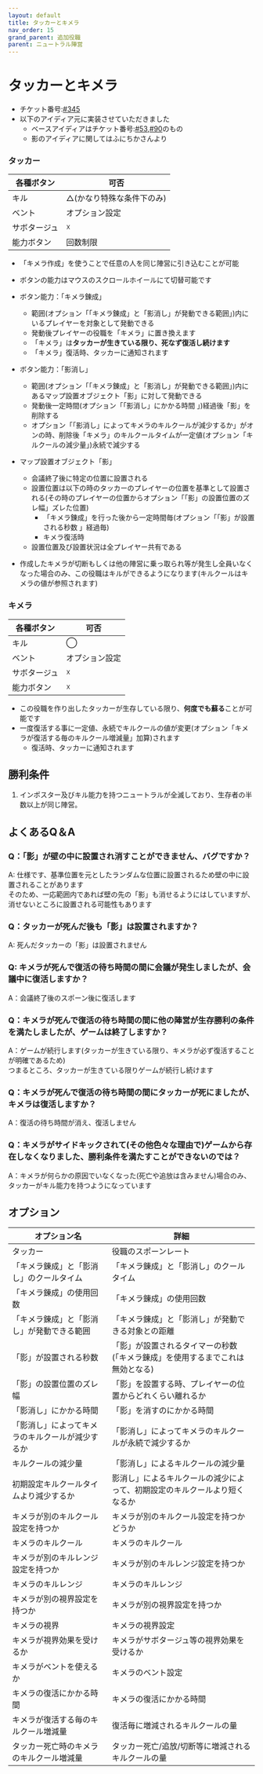 ```yaml
---
layout: default
title: タッカーとキメラ
nav_order: 15
grand_parent: 追加役職
parent: ニュートラル陣営
---
```


# タッカーとキメラ

- チケット番号:[#345](https://github.com/yukieiji/ExtremeRoles/issues/345)
- 以下のアイディア元に実装させていただきました
  - ベースアイディアはチケット番号:[#53](https://github.com/yukieiji/ExtremeRoles/issues/53),[#90](https://github.com/yukieiji/ExtremeRoles/discussions/90)のもの
  - 影のアイディアに関してはふにちかさんより

### タッカー

|  各種ボタン |  可否  |
| ---- | ---- |
|  キル  | △(かなり特殊な条件下のみ) |
|  ベント  | オプション設定 |
|  サボタージュ  | ☓ |
|  能力ボタン  | 回数制限 |

- 「キメラ作成」を使うことで任意の人を同じ陣営に引き込むことが可能

- ボタンの能力はマウスのスクロールホイールにて切替可能です

- ボタン能力：「キメラ錬成」
  - 範囲(オプション「「キメラ錬成」と「影消し」が発動できる範囲」)内にいるプレイヤーを対象として発動できる
  - 発動後プレイヤーの役職を「キメラ」に置き換えます
  - 「キメラ」は**タッカーが生きている限り、死なず復活し続けます**
  - 「キメラ」復活時、タッカーに通知されます
- ボタン能力：「影消し」
  - 範囲(オプション「「キメラ錬成」と「影消し」が発動できる範囲」)内にあるマップ設置オブジェクト「影」に対して発動できる
  - 発動後一定時間(オプション「「影消し」にかかる時間 」)経過後「影」を削除する
  - オプション「「影消し」によってキメラのキルクールが減少するか」がオンの時、削除後「キメラ」のキルクールタイムが一定値(オプション「キルクールの減少量」)永続で減少する
- マップ設置オブジェクト「影」
  - 会議終了後に特定の位置に設置される
  - 設置位置は以下の時のタッカーのプレイヤーの位置を基準として設置される(その時のプレイヤーの位置からオプション「「影」の設置位置のズレ幅」ズレた位置)
    - 「キメラ錬成」を行った後から一定時間毎(オプション「「影」が設置される秒数 」経過毎)
    - キメラ復活時
  - 設置位置及び設置状況は全プレイヤー共有である

- 作成したキメラが切断もしくは他の陣営に乗っ取られ等が発生し全員いなくなった場合のみ、この役職はキルができるようになります(キルクールはキメラの値が参照されます)


### キメラ

|  各種ボタン |  可否  |
| ---- | ---- |
|  キル  | ◯ |
|  ベント  | オプション設定 |
|  サボタージュ  | ☓ |
|  能力ボタン  | ☓ |

- この役職を作り出したタッカーが生存している限り、**何度でも蘇る**ことが可能です
- 一度復活する事に一定値、永続でキルクールの値が変更(オプション「キメラが復活する毎のキルクール増減量」加算)されます
  - 復活時、タッカーに通知されます

## 勝利条件
1. インポスター及びキル能力を持つニュートラルが全滅しており、生存者の半数以上が同じ陣営。


## よくあるQ＆A

### Q：「影」が壁の中に設置され消すことができません、バグですか？
A: 仕様です、基準位置を元としたランダムな位置に設置されるため壁の中に設置されることがあります<br>
そのため、一応範囲内であれば壁の先の「影」も消せるようにはしていますが、消せないところに設置される可能性もあります

### Q：タッカーが死んだ後も「影」は設置されますか？
A: 死んだタッカーの「影」は設置されません

### Q: キメラが死んで復活の待ち時間の間に会議が発生しましたが、会議中に復活しますか？
A：会議終了後のスポーン後に復活します

### Q：キメラが死んで復活の待ち時間の間に他の陣営が生存勝利の条件を満たしましたが、ゲームは終了しますか？

A：ゲームが続行します(タッカーが生きている限り、キメラが必ず復活することが明確であるため)<br>
つまるところ、タッカーが生きている限りゲームが続行し続けます

### Q：キメラが死んで復活の待ち時間の間にタッカーが死にましたが、キメラは復活しますか？

A：復活の待ち時間が消え、復活しません

### Q：キメラがサイドキックされて(その他色々な理由で)ゲームから存在しなくなりました、勝利条件を満たすことができないのでは？

A：キメラが何らかの原因でいなくなった(死亡や追放は含みません)場合のみ、タッカーがキル能力を持つようになっています

## オプション

|  オプション名 |  詳細  |
| ---- | ---- |
|  タッカー  | 役職のスポーンレート |
| 「キメラ錬成」と「影消し」のクールタイム  | 「キメラ錬成」と「影消し」のクールタイム |
| 「キメラ錬成」の使用回数  | 「キメラ錬成」の使用回数 |
| 「キメラ錬成」と「影消し」が発動できる範囲  | 「キメラ錬成」と「影消し」が発動できる対象との距離 |
| 「影」が設置される秒数  | 「影」が設置されるタイマーの秒数(「キメラ錬成」を使用するまでこれは無効となる) |
| 「影」の設置位置のズレ幅  | 「影」を設置する時、プレイヤーの位置からどれくらい離れるか |
| 「影消し」にかかる時間  | 「影」を消すのにかかる時間 |
| 「影消し」によってキメラのキルクールが減少するか  | 「影消し」によってキメラのキルクールが永続で減少するか |
| キルクールの減少量  | 「影消し」によるキルクールの減少量 |
| 初期設定キルクールタイムより減少するか  | 影消し」によるキルクールの減少によって、初期設定のキルクールより短くなるか |
| キメラが別のキルクール設定を持つか  | キメラが別のキルクール設定を持つかどうか |
| キメラのキルクール  | キメラのキルクール |
| キメラが別のキルレンジ設定を持つか  | キメラが別のキルレンジ設定を持つか |
| キメラのキルレンジ　| キメラのキルレンジ |
| キメラが別の視界設定を持つか | キメラが別の視界設定を持つか |
| キメラの視界 | キメラの視界設定 |
| キメラが視界効果を受けるか | キメラがサボタージュ等の視界効果を受けるか |
| キメラがベントを使えるか | キメラのベント設定 |
| キメラの復活にかかる時間 | キメラの復活にかかる時間 |
| キメラが復活する毎のキルクール増減量 | 復活毎に増減されるキルクールの量 |
| タッカー死亡時のキメラのキルクール増減量 | タッカー死亡/追放/切断等に増減されるキルクールの量 |

